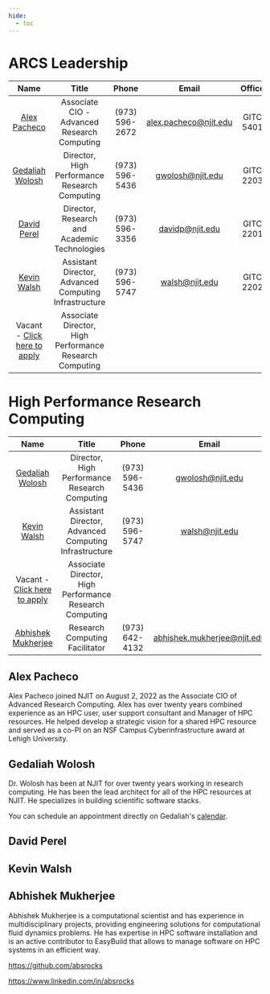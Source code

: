 ```yaml
---
hide:
  - toc
---
```


# ARCS Leadership 


| Name | Title | Phone | Email | Office |
|:----:|:-----:|:-----:|:-----:|:------:|
| [Alex Pacheco](#alex-pacheco) | Associate CIO - Advanced Research Computing | (973) 596-2672 | alex.pacheco@njit.edu | GITC 5401 |
| [Gedaliah Wolosh](#gedaliah-wolosh) | Director, High Performance Research Computing | (973) 596-5436 | gwolosh@njit.edu | GITC 2203 |
| [David Perel](#david-perel) | Director, Research and Academic Technologies | (973) 596-3356 | davidp@njit.edu | GITC 2201 |
| [Kevin Walsh](#kevin-walsh) | Assistant Director, Advanced Computing Infrastructure | (973) 596-5747 | walsh@njit.edu | GITC 2202 |
| Vacant - [Click here to apply](https://njit.csod.com/ux/ats/careersite/1/home/requisition/4896?c=njit) | Associate Director, High Performance Research Computing | |



# High Performance Research Computing

| Name | Title | Phone | Email | Office |
|:----:|:-----:|:-----:|:-----:|:------:|
| [Gedaliah Wolosh](#gedaliah-wolosh) | Director, High Performance Research Computing | (973) 596-5436 | gwolosh@njit.edu | GITC 2203 |
| [Kevin Walsh](#kevin-walsh) | Assistant Director, Advanced Computing Infrastructure | (973) 596-5747 | walsh@njit.edu | GITC 2202 |
| Vacant - [Click here to apply](https://njit.csod.com/ux/ats/careersite/1/home/requisition/4896?c=njit) | Associate Director, High Performance Research Computing | |
| [Abhishek Mukherjee](#abhishek-mukherjee) | Research Computing Facilitator | (973) 642-4132 | abhishek.mukherjee@njit.edu | GITC 2316B |

## Alex Pacheco

Alex Pacheco joined NJIT on August 2, 2022 as the Associate CIO of Advanced Research Computing. Alex has over twenty years combined experience as an HPC user, user support consultant and Manager of HPC resources. He helped develop a strategic vision for a shared HPC resource and served as a co-PI on an NSF Campus Cyberinfrastructure award at Lehigh University.

## Gedaliah Wolosh

Dr. Wolosh has been at NJIT for over twenty years working in research computing. He has been the lead architect for all of the HPC resources at NJIT. He specializes in building scientific software stacks.

You can schedule an appointment directly on Gedaliah's [calendar](https://calendar.google.com/calendar/selfsched?sstoken=UUdmZjlnUlItR09GfGRlZmF1bHR8YTQ0MmFjMWU4N2ZiODUxZjEzMTIwZGZlMWI4MjlkZjQ).


## David Perel

## Kevin Walsh


## Abhishek Mukherjee 

Abhishek Mukherjee is a computational scientist and has experience in multidisciplinary projects, providing engineering solutions for computational fluid dynamics problems. He has expertise in HPC software installation and is an active contributor to EasyBuild that allows to manage software on HPC systems in an efficient way.

https://github.com/absrocks

https://www.linkedin.com/in/absrocks




